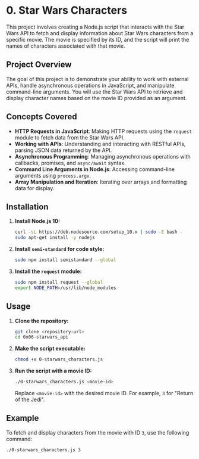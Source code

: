 # 0. Star Wars Characters

This project involves creating a Node.js script that interacts with the Star Wars API to fetch and display information about Star Wars characters from a specific movie. The movie is specified by its ID, and the script will print the names of characters associated with that movie.

## Project Overview

The goal of this project is to demonstrate your ability to work with external APIs, handle asynchronous operations in JavaScript, and manipulate command-line arguments. You will use the Star Wars API to retrieve and display character names based on the movie ID provided as an argument.

## Concepts Covered

- **HTTP Requests in JavaScript**: Making HTTP requests using the `request` module to fetch data from the Star Wars API.
- **Working with APIs**: Understanding and interacting with RESTful APIs, parsing JSON data returned by the API.
- **Asynchronous Programming**: Managing asynchronous operations with callbacks, promises, and `async/await` syntax.
- **Command Line Arguments in Node.js**: Accessing command-line arguments using `process.argv`.
- **Array Manipulation and Iteration**: Iterating over arrays and formatting data for display.

## Installation

1. **Install Node.js 10:**

    ```bash
    curl -sL https://deb.nodesource.com/setup_10.x | sudo -E bash -
    sudo apt-get install -y nodejs
    ```

2. **Install `semi-standard` for code style:**

    ```bash
    sudo npm install semistandard --global
    ```

3. **Install the `request` module:**

    ```bash
    sudo npm install request --global
    export NODE_PATH=/usr/lib/node_modules
    ```

## Usage

1. **Clone the repository:**

    ```bash
    git clone <repository-url>
    cd 0x06-starwars_api
    ```

2. **Make the script executable:**

    ```bash
    chmod +x 0-starwars_characters.js
    ```

3. **Run the script with a movie ID:**

    ```bash
    ./0-starwars_characters.js <movie-id>
    ```

    Replace `<movie-id>` with the desired movie ID. For example, `3` for "Return of the Jedi".

## Example

To fetch and display characters from the movie with ID `3`, use the following command:

```bash
./0-starwars_characters.js 3


